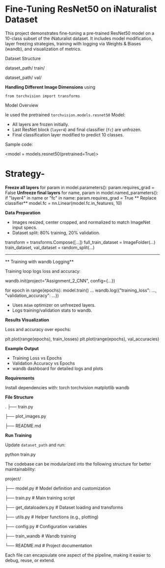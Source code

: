 # Fine-Tuning ResNet50 on iNaturalist Dataset

This project demonstrates fine-tuning a pre-trained ResNet50 model on a 10-class subset of the iNaturalist dataset. It includes model modification, layer freezing strategies, training with logging via Weights & Biases (wandb), and visualization of metrics.


Dataset Structure

dataset_path/
    train/

dataset_path/
    val/
    
**Handling Different Image Dimensions**
using 

`from torchvision import transforms`

 Model Overview

Ie used the pretrained `torchvision.models.resnet50` Model:

- All layers are frozen initially.
- Last ResNet block (`layer4`) and final classifier (`fc`) are unfrozen.
- Final classification layer modified to predict 10 classes.

Sample code:

<model = models.resnet50(pretrained=True)>
# Strategy-
**Freeze all layers**
for param in model.parameters():
    param.requires_grad = False
**Unfreeze final layers**
for name, param in model.named_parameters():
    if "layer4" in name or "fc" in name:
        param.requires_grad = True
** Replace classifier**
model.fc = nn.Linear(model.fc.in_features, 10)


**Data Preparation**

- Images resized, center cropped, and normalized to match ImageNet input specs.
- Dataset split: 80% training, 20% validation.

transform = transforms.Compose([...])
full_train_dataset = ImageFolder(...)
train_dataset, val_dataset = random_split(...)

----------------------------------------

** Training with wandb Logging**

Training loop logs loss and accuracy:

wandb.init(project="Assignment_2_CNN", config={...})

for epoch in range(epochs):
    model.train()
    ...
    wandb.log({"training_loss": ..., "validation_accuracy": ...})

- Uses `Adam` optimizer on unfreezed layers.
- Logs training/validation stats to wandb.


 **Results Visualization**

Loss and accuracy over epochs:

plt.plot(range(epochs), train_losses)
plt.plot(range(epochs), val_accuracies)



**Example Output**

- Training Loss vs Epochs
- Validation Accuracy vs Epochs
- wandb dashboard for detailed logs and plots



 **Requirements**

Install dependencies with:
torch
torchvision
matplotlib
wandb


 **File Structure**

.
├── train.py

├── plot_images.py

├── README.md


**Run Training**

Update `dataset_path` and run:

python train.py


The codebase can be modularized into the following structure for better maintainability:

project/

├── model.py              # Model definition and customization

├── train.py              # Main training script

├── get_dataloaders.py               # Dataset loading and transforms

├── utils.py              # Helper functions (e.g., plotting)

├── config.py             # Configuration variables

├── train_wandb           # Wandb training

└── README.md             # Project documentation

Each file can encapsulate one aspect of the pipeline, making it easier to debug, reuse, or extend.
